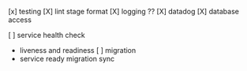 [x] testing
[X] lint stage format
[X] logging ??
[X] datadog
[X] database access

[ ] service health check
  - liveness and readiness
[ ] migration
  - service ready migration sync
